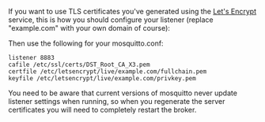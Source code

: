 <!--
.. title: Using Let's Encrypt certificates with mosquitto
.. slug: using-lets-encrypt-certificates-with-mosquitto
.. date: 2015-12-13 19:53:37
.. tags: certificates,encryption,tls
.. category:
.. link:
.. description:
.. type: text
-->

If you want to use TLS certificates you've generated using the [Let's Encrypt]
service, this is how you should configure your listener (replace "example.com"
with your own domain of course):

Then use the following for your mosquitto.conf:

```
listener 8883
cafile /etc/ssl/certs/DST_Root_CA_X3.pem
certfile /etc/letsencrypt/live/example.com/fullchain.pem
keyfile /etc/letsencrypt/live/example.com/privkey.pem
```

You need to be aware that current versions of mosquitto never update listener
settings when running, so when you regenerate the server certificates you will
need to completely restart the broker.

[Let's Encrypt]: https://letsencrypt.org/
